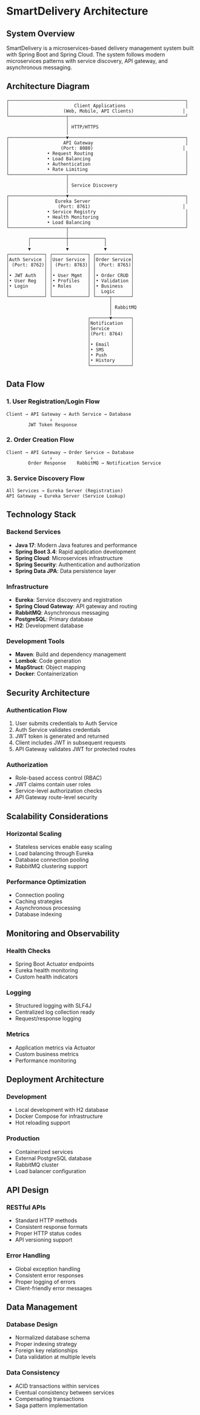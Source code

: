 # SmartDelivery Architecture

## System Overview

SmartDelivery is a microservices-based delivery management system built with Spring Boot and Spring Cloud. The system follows modern microservices patterns with service discovery, API gateway, and asynchronous messaging.

## Architecture Diagram

```
┌─────────────────────────────────────────────────────────────────┐
│                        Client Applications                      │
│                    (Web, Mobile, API Clients)                  │
└─────────────────────┬───────────────────────────────────────────┘
                      │
                      │ HTTP/HTTPS
                      │
┌─────────────────────▼───────────────────────────────────────────┐
│                    API Gateway                                  │
│                   (Port: 8080)                                 │
│              • Request Routing                                  │
│              • Load Balancing                                   │
│              • Authentication                                   │
│              • Rate Limiting                                    │
└─────────────────────┬───────────────────────────────────────────┘
                      │
                      │ Service Discovery
                      │
┌─────────────────────▼───────────────────────────────────────────┐
│                 Eureka Server                                   │
│                  (Port: 8761)                                  │
│              • Service Registry                                 │
│              • Health Monitoring                                │
│              • Load Balancing                                   │
└─────────────────────┬───────────────────────────────────────────┘
                      │
        ┌─────────────┼─────────────┐
        │             │             │
        ▼             ▼             ▼
┌─────────────┐ ┌─────────────┐ ┌─────────────┐
│Auth Service │ │User Service │ │Order Service│
│ (Port: 8762)│ │ (Port: 8763)│ │ (Port: 8765)│
│             │ │             │ │             │
│• JWT Auth   │ │• User Mgmt  │ │• Order CRUD │
│• User Reg   │ │• Profiles   │ │• Validation │
│• Login      │ │• Roles      │ │• Business   │
│             │ │             │ │  Logic      │
└─────────────┘ └─────────────┘ └─────┬───────┘
                                      │
                                      │ RabbitMQ
                                      │
                              ┌───────▼───────┐
                              │Notification   │
                              │Service        │
                              │(Port: 8764)   │
                              │               │
                              │• Email        │
                              │• SMS          │
                              │• Push         │
                              │• History      │
                              └───────────────┘
```

## Data Flow

### 1. User Registration/Login Flow
```
Client → API Gateway → Auth Service → Database
                ↓
        JWT Token Response
```

### 2. Order Creation Flow
```
Client → API Gateway → Order Service → Database
                ↓              ↓
        Order Response    RabbitMQ → Notification Service
```

### 3. Service Discovery Flow
```
All Services → Eureka Server (Registration)
API Gateway → Eureka Server (Service Lookup)
```

## Technology Stack

### Backend Services
- **Java 17**: Modern Java features and performance
- **Spring Boot 3.4**: Rapid application development
- **Spring Cloud**: Microservices infrastructure
- **Spring Security**: Authentication and authorization
- **Spring Data JPA**: Data persistence layer

### Infrastructure
- **Eureka**: Service discovery and registration
- **Spring Cloud Gateway**: API gateway and routing
- **RabbitMQ**: Asynchronous messaging
- **PostgreSQL**: Primary database
- **H2**: Development database

### Development Tools
- **Maven**: Build and dependency management
- **Lombok**: Code generation
- **MapStruct**: Object mapping
- **Docker**: Containerization

## Security Architecture

### Authentication Flow
1. User submits credentials to Auth Service
2. Auth Service validates credentials
3. JWT token is generated and returned
4. Client includes JWT in subsequent requests
5. API Gateway validates JWT for protected routes

### Authorization
- Role-based access control (RBAC)
- JWT claims contain user roles
- Service-level authorization checks
- API Gateway route-level security

## Scalability Considerations

### Horizontal Scaling
- Stateless services enable easy scaling
- Load balancing through Eureka
- Database connection pooling
- RabbitMQ clustering support

### Performance Optimization
- Connection pooling
- Caching strategies
- Asynchronous processing
- Database indexing

## Monitoring and Observability

### Health Checks
- Spring Boot Actuator endpoints
- Eureka health monitoring
- Custom health indicators

### Logging
- Structured logging with SLF4J
- Centralized log collection ready
- Request/response logging

### Metrics
- Application metrics via Actuator
- Custom business metrics
- Performance monitoring

## Deployment Architecture

### Development
- Local development with H2 database
- Docker Compose for infrastructure
- Hot reloading support

### Production
- Containerized services
- External PostgreSQL database
- RabbitMQ cluster
- Load balancer configuration

## API Design

### RESTful APIs
- Standard HTTP methods
- Consistent response formats
- Proper HTTP status codes
- API versioning support

### Error Handling
- Global exception handling
- Consistent error responses
- Proper logging of errors
- Client-friendly error messages

## Data Management

### Database Design
- Normalized database schema
- Proper indexing strategy
- Foreign key relationships
- Data validation at multiple levels

### Data Consistency
- ACID transactions within services
- Eventual consistency between services
- Compensating transactions
- Saga pattern implementation
